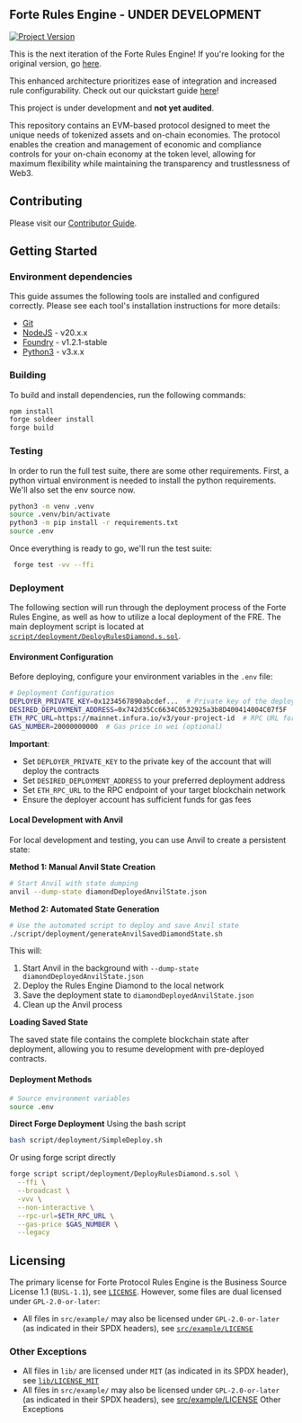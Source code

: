 ## Forte Rules Engine - UNDER DEVELOPMENT

[![Project Version][version-image]][version-url]

This is the next iteration of the Forte Rules Engine! If you're looking for the original version, go [here](https://github.com/thrackle-io/forte-rules-engine-v1).

This enhanced architecture prioritizes ease of integration and increased rule configurability. Check out our quickstart guide [here](https://docs.forterulesengine.io/v2/quickstart)!

This project is under development and **not yet audited**.

This repository contains an EVM-based protocol designed to meet the unique needs of tokenized assets and on-chain economies. The protocol enables the creation and management of economic and compliance controls for your on-chain economy at the token level, allowing for maximum flexibility while maintaining the transparency and trustlessness of Web3.

## Contributing

Please visit our [Contributor Guide](./CONTRIBUTING.md).

## Getting Started

### Environment dependencies

This guide assumes the following tools are installed and configured correctly. Please see each tool's installation instructions for more details:

- [Git](https://git-scm.com/)
- [NodeJS](https://nodejs.org/) - v20.x.x
- [Foundry](https://book.getfoundry.sh/getting-started/installation) - v1.2.1-stable
- [Python3](https://www.python.org/downloads/) - v3.x.x

### Building

To build and install dependencies, run the following commands:

```bash
npm install
forge soldeer install
forge build
```

### Testing

In order to run the full test suite, there are some other requirements. First, a python virtual environment is needed to install the python requirements. We'll also set the env source now.

```bash
python3 -m venv .venv
source .venv/bin/activate
python3 -m pip install -r requirements.txt
source .env
```

Once everything is ready to go, we'll run the test suite:

```bash
 forge test -vv --ffi
```

### Deployment

The following section will run through the deployment process of the Forte Rules Engine, as well as how to utilize a local deployment of the FRE. The main deployment script is located at [`script/deployment/DeployRulesDiamond.s.sol`](script/deployment/DeployRulesDiamond.s.sol).

#### Environment Configuration

Before deploying, configure your environment variables in the `.env` file:

```bash
# Deployment Configuration
DEPLOYER_PRIVATE_KEY=0x1234567890abcdef...  # Private key of the deploying account
DESIRED_DEPLOYMENT_ADDRESS=0x742d35Cc6634C0532925a3b8D400414004C07f5F  # Target deployment address
ETH_RPC_URL=https://mainnet.infura.io/v3/your-project-id  # RPC URL for target chain
GAS_NUMBER=20000000000  # Gas price in wei (optional)
```

**Important**:

- Set `DEPLOYER_PRIVATE_KEY` to the private key of the account that will deploy the contracts
- Set `DESIRED_DEPLOYMENT_ADDRESS` to your preferred deployment address
- Set `ETH_RPC_URL` to the RPC endpoint of your target blockchain network
- Ensure the deployer account has sufficient funds for gas fees

#### Local Development with Anvil

For local development and testing, you can use Anvil to create a persistent state:

**Method 1: Manual Anvil State Creation**

```bash
# Start Anvil with state dumping
anvil --dump-state diamondDeployedAnvilState.json
```

**Method 2: Automated State Generation**

```bash
# Use the automated script to deploy and save Anvil state
./script/deployment/generateAnvilSavedDiamondState.sh
```

This will:

1. Start Anvil in the background with `--dump-state diamondDeployedAnvilState.json`
2. Deploy the Rules Engine Diamond to the local network
3. Save the deployment state to `diamondDeployedAnvilState.json`
4. Clean up the Anvil process

**Loading Saved State**

The saved state file contains the complete blockchain state after deployment, allowing you to resume development with pre-deployed contracts.

#### Deployment Methods

```bash
# Source environment variables
source .env
```

**Direct Forge Deployment**
Using the bash script

```bash
bash script/deployment/SimpleDeploy.sh
```

Or using forge script directly

```bash
forge script script/deployment/DeployRulesDiamond.s.sol \
  --ffi \
  --broadcast \
  -vvv \
  --non-interactive \
  --rpc-url=$ETH_RPC_URL \
  --gas-price $GAS_NUMBER \
  --legacy
```

## Licensing

The primary license for Forte Protocol Rules Engine is the Business Source License 1.1 (`BUSL-1.1`), see [`LICENSE`](./LICENSE). However, some files are dual licensed under `GPL-2.0-or-later`:

- All files in `src/example/` may also be licensed under `GPL-2.0-or-later` (as indicated in their SPDX headers), see [`src/example/LICENSE`](./src/example/LICENSE)

### Other Exceptions

- All files in `lib/` are licensed under `MIT` (as indicated in its SPDX header), see [`lib/LICENSE_MIT`](lib/LICENSE_MIT)
- All files in `src/example/` may also be licensed under `GPL-2.0-or-later` (as indicated in their SPDX headers), see [src/example/LICENSE](src/example/LICENSE)
  Other Exceptions

[version-image]: https://img.shields.io/badge/Version-0.7.0-brightgreen?style=for-the-badge&logo=appveyor
[version-url]: https://github.com/Forte-Service-Company-Ltd/forte-rules-engine/tags

